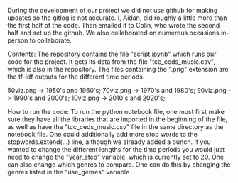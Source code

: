 During the development of our project we did not use github for making updates so the
gitlog is not accurate. I, Aidan, did roughly a little more than the first half of the code.
Then emailed it to Colin, who wrote the second half and set up the github. We also collaborated 
on numerous occasions in-person to collaborate.

Contents:
The repository contains the file "script.ipynb" which runs our code for the project.
It gets its data from the file "tcc_ceds_music.csv", which is also in the repository. 
The files containing the ".png" extension are the tf-idf outputs for the different time 
periods.

50viz.png -> 1950's and 1960's;
70viz.png -> 1970's and 1980's;
90viz.png -> 1990's and 2000's;
10viz.png -> 2010's and 2020's;

How to run the code:
To run the python notebook file, one must first make sure they have all the libraries that
are imported in the beginning of the file, as well as have the "tcc_ceds_music.csv" file in the 
same directory as the notebook file. One could additionally add more stop words to the stopwords.extend(...)
line, although we already added a bunch. If you wanted to change the different lengths for the time 
periods you would just need to change the "year_step" variable, which is currently set to 20. One can 
also change which genres to compare. One can do this by changing the genres listed in the "use_genres"
variable. 
